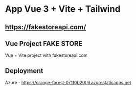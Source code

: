 # App Vue 3 + Vite + Tailwind 
## https://fakestoreapi.com/


## Vue Project FAKE STORE
Vue + Vite  project with fakestoreapi.com

## Deployment
Azure - https://orange-forest-07110b20f.6.azurestaticapps.net